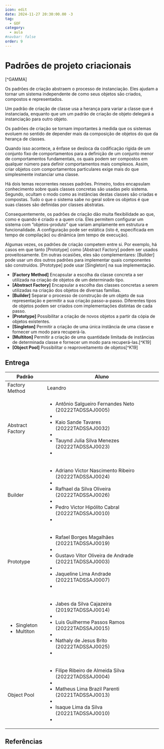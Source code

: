 ```yaml
---
icon: edit
date: 2024-11-27 20:30:00.00 -3
tag:
  - GOF
category:
  - aula
#navbar: false
order: 9
---
```


# Padrões de projeto criacionais

[^GAMMA]

Os padrões de criação abstraem o processo de instanciação. Eles ajudam a tornar um sistema independente de como seus objetos são criados, compostos e representados.

Um padrão de criação de classe usa a herança para variar a classe que é instanciada, enquanto que um um padrão de criação de objeto delegará a instanciação para outro objeto.

Os padrões de criação se tornam importantes à medida que os sistemas evoluem no sentido de depender mais da composição de objetos do que da herança de classes.

Quando isso acontece, a ênfase se desloca da codificação rígida de um conjunto fixo de comportamentos para a definição de um conjunto menor de comportamentos fundamentais, os quais podem ser compostos em qualquer número para definir comportamentos mais complexos. Assim, criar objetos com comportamentos particulares exige mais do que simplesmente instanciar uma classe.

Há dois temas recorrentes nesses padrões. Primeiro, todos encapsulam conhecimento sobre quais classes concretas são usadas pelo sistema. Segundo, ocultam o modo como as instâncias destas classes são criadas e compostas. Tudo o que o sistema sabe no geral sobre os objetos é que suas classes são definidas por classes abstratas.

Consequentemente, os padrões de criação dão muita flexibilidade ao que, como e quando é criado e a quem cria. Eles permitem configurar um sistema com “objetos-produto” que variam amplamente em estrutura e funcionalidade. A configuração pode ser estática (isto é, especificada em tempo de compilação) ou dinâmica (em tempo de execução).

Algumas vezes, os padrões de criação competem entre si. Por exemplo, há casos em que tanto [Prototype] como [Abstract Factory] podem ser usados proveitosamente. Em outras ocasiões, eles são complementares: [Builder] pode usar um dos outros padrões para implementar quais componentes são construídos. [Prototype] pode usar [Singleton] na sua implementação.

- **[Factory Method]** Encapsular a escolha da classe concreta a ser utilizada na criação de objetos de um determinado tipo.
- **[Abstract Factory]** Encapsular a escolha das classes concretas a serem utilizadas na criação dos objetos de diversas famílias.
- **[Builder]** Separar o processo de construção de um objeto de sua representação e permitir a sua criação passo-a-passo. Diferentes tipos de objetos podem ser criados com implementações distintas de cada passo.
- **[Prototype]** Possibilitar a criação de novos objetos a partir da cópia de objetos existentes.
- **[Singleton]** Permitir a criação de uma única instância de uma classe e fornecer um modo para recuperá-la.
- **[Multiton]** Permitir a criação de uma quantidade limitada de instâncias de determinada classe e fornecer um modo para recuperá-las.[^K19]
- **[Object Pool]** Possibilitar o reaproveitamento de objetos[^K19]

## Entrega



| Padrão                                       | Aluno                                                                                                                    |
| -------------------------------------------- | ------------------------------------------------------------------------------------------------------------------------ |
| Factory Method                               | Leandro|
| Abstract Factory                             | <ul> <li>Antônio Salgueiro Fernandes Neto (20222TADSSAJ0005)<li> <li>Kaio Sande Tavares (20222TADSSAJ0032)<li> <li>Tauynd Julia Silva Menezes (20222TADSSAJ0023)<li> </ul>|
| Builder                                      | <ul> <li>Adriano Victor Nascimento Ribeiro (20222TADSSAJ0024)<li> <li>Rafhael da Silva Oliveira (20222TADSSAJ0026)<li> <li>Pedro Victor Hipólito Cabral (20222TADSSAJ0010)<li> </ul>|
| Prototype                                    | <ul> <li>Rafael Borges Magalhães (20221TADSSAJ0019)<li> <li>Gustavo Vitor Oliveira de Andrade (20221TADSSAJ0003)<li> <li>Jaqueline Lima Andrade (20221TADSSAJ0007)<li> </ul>|
| <ul><li>Singleton</li><li>Multiton</li></ul> | <ul> <li>Jabes da Silva Cajazeira (20192TADSSAJ0014)<li> <li>Luis Guilherme Passos Ramos (20222TADSSAJ0015)<li> <li>Nathaly de Jesus Brito (20222TADSSAJ0025)<li> </ul>|
| Object Pool                                  | <ul> <li>Filipe Ribeiro de Almeida Silva (20222TADSSAJ0004)<li> <li>Matheus Lima Brazil Parenti (20221TADSSAJ0013)<li> <li>Isaque Lima da Silva (20221TADSSAJ0010)<li> </ul> |

## Referências

<!-- @include: ../../../includes/bib.md -->
